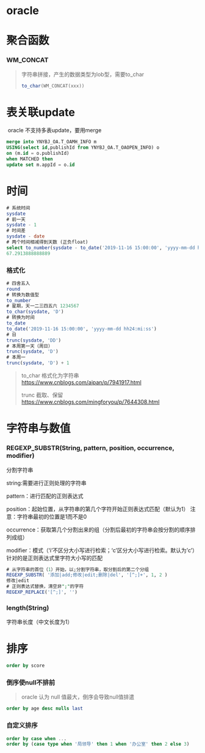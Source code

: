 # oracle

# 聚合函数

### WM_CONCAT

> 字符串拼接，产生的数据类型为lob型，需要to_char
>
> ```sql
> to_char(WM_CONCAT(xxx))
> ```



# 表关联update

​	oracle 不支持多表update，要用merge

```sql
merge into YNYBJ_OA.T_OAMH_INFO m 
USING(select id,publishId from YNYBJ_OA.T_OAOPEN_INFO) o 
on (m.id = o.publishId) 
when MATCHED then 
update set m.appId = o.id
```

# 时间

```sql
# 系统时间
sysdate
# 前一天
sysdate - 1
# 时间差
sysdate - date
# 两个时间相减得到天数 (正负float)
select to_number(sysdate - to_date('2019-11-16 15:00:00', 'yyyy-mm-dd hh24:mi:ss')) * 24 from dual;
67.2913888888889
```

### 格式化

```sql
# 四舍五入
round
# 转换为数值型
to_number
# 星期，天一二三四五六 1234567
to_char(sysdate, 'D') 
# 转换为时间 
to_date 
to_date('2019-11-16 15:00:00', 'yyyy-mm-dd hh24:mi:ss')
# 日
trunc(sysdate, 'DD')
# 本周第一天（周日）
trunc(sysdate, 'D')
# 本周一
trunc(sysdate, 'D') + 1
```

> to_char 格式化为字符串 https://www.cnblogs.com/aipan/p/7941917.html
>
> trunc 截取、保留 https://www.cnblogs.com/mingforyou/p/7644308.html

# 字符串与数值

### REGEXP_SUBSTR(String, pattern, position, occurrence, modifier)

分割字符串

string:需要进行正则处理的字符串

pattern：进行匹配的正则表达式

position：起始位置，从字符串的第几个字符开始正则表达式匹配（默认为1） 注意：字符串最初的位置是1而不是0

occurrence：获取第几个分割出来的组（分割后最初的字符串会按分割的顺序排列成组）

modifier：模式（‘i’不区分大小写进行检索；‘c’区分大小写进行检索。默认为’c’）针对的是正则表达式里字符大小写的匹配
		

```sql
# 从字符串的首位（1）开始，以;分割字符串，取分割后的第二个分组
REGEXP_SUBSTR( '添加|add;修改|edit;删除|del', '[^;]+', 1, 2 )
修改|edit
# 正则表达式替换，清空非";"的字符
REGEXP_REPLACE('[^;]', '')
```
### length(String)

字符串长度（中文长度为1）


# 排序

```sql
order by score
```

### 倒序使null不排前

> oracle 认为 null 值最大，倒序会导致null值排遣

```sql
order by age desc nulls last
```

### 自定义排序

```sql
order by case when ...
order by (case type when '局领导' then 1 when '办公室' then 2 else 3)
```

